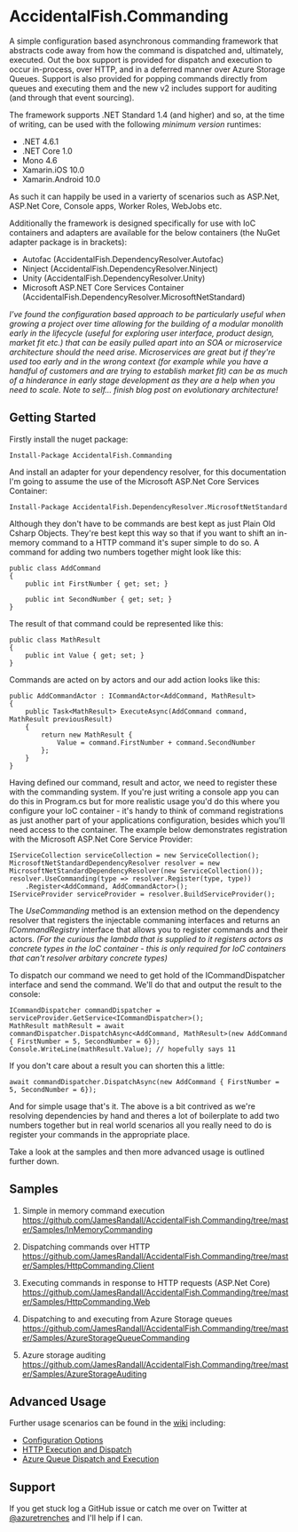 # AccidentalFish.Commanding

A simple configuration based asynchronous commanding framework that abstracts code away from how the command is dispatched and, ultimately, executed. Out the box support is provided for dispatch and execution to occur in-process, over HTTP, and in a deferred manner over Azure Storage Queues. Support is also provided for popping commands directly from queues and executing them and the new v2 includes support for auditing (and through that event sourcing).

The framework supports .NET Standard 1.4 (and higher) and so, at the time of writing, can be used with the following _minimum version_ runtimes:

* .NET 4.6.1
* .NET Core 1.0
* Mono 4.6
* Xamarin.iOS 10.0
* Xamarin.Android 10.0

As such it can happily be used in a varierty of scenarios such as ASP.Net, ASP.Net Core, Console apps, Worker Roles, WebJobs etc.

Additionally the framework is designed specifically for use with IoC containers and adapters are available for the below containers (the NuGet adapter package is in brackets):

* Autofac (AccidentalFish.DependencyResolver.Autofac)
* Ninject (AccidentalFish.DependencyResolver.Ninject)
* Unity (AccidentalFish.DependencyResolver.Unity)
* Microsoft ASP.NET Core Services Container (AccidentalFish.DependencyResolver.MicrosoftNetStandard)

_I've found the configuration based approach to be particularly useful when growing a project over time allowing for the building of a modular monolith early in the lifecycle (useful for exploring user interface, product design, market fit etc.) that can be easily pulled apart into an SOA or microservice architecture should the need arise. Microservices are great but if they're used too early and in the wrong context (for example while you have a handful of customers and are trying to establish market fit) can be as much of a hinderance in early stage development as they are a help when you need to scale. Note to self... finish blog post on evolutionary architecture!_

## Getting Started

Firstly install the nuget package:

    Install-Package AccidentalFish.Commanding

And install an adapter for your dependency resolver, for this documentation I'm going to assume the use of the Microsoft ASP.Net Core Services Container:

    Install-Package AccidentalFish.DependencyResolver.MicrosoftNetStandard

Although they don't have to be commands are best kept as just Plain Old Csharp Objects. They're best kept this way so that if you want to shift an in-memory command to a HTTP command it's super simple to do so. A command for adding two numbers together might look like this:

    public class AddCommand
    {
        public int FirstNumber { get; set; }

        public int SecondNumber { get; set; }
    }

The result of that command could be represented like this:

    public class MathResult
    {
        public int Value { get; set; }
    }

Commands are acted on by actors and our add action looks like this:

    public AddCommandActor : ICommandActor<AddCommand, MathResult>
    {
        public Task<MathResult> ExecuteAsync(AddCommand command, MathResult previousResult)
        {
            return new MathResult {
                Value = command.FirstNumber + command.SecondNumber
            };
        }
    }

Having defined our command, result and actor, we need to register these with the commanding system. If you're just writing a console app you can do this in Program.cs but for more realistic usage you'd do this where you configure your IoC container - it's handy to think of command registrations as just another part of your applications configuration, besides which you'll need access to the container. The example below demonstrates registration with the Microsoft ASP.Net Core Service Provider:

    IServiceCollection serviceCollection = new ServiceCollection();
    MicrosoftNetStandardDependencyResolver resolver = new MicrosoftNetStandardDependencyResolver(new ServiceCollection());
    resolver.UseCommanding(type => resolver.Register(type, type))
        .Register<AddCommand, AddCommandActor>();
    IServiceProvider serviceProvider = resolver.BuildServiceProvider();

The _UseCommanding_ method is an extension method on the dependency resolver that registers the injectable commaning interfaces and returns an _ICommandRegistry_ interface that allows you to register commands and their actors. _(For the curious the lambda that is supplied to it registers actors as concrete types in the IoC container - this is only required for IoC containers that can't resolver arbitary concrete types)_

To dispatch our command we need to get hold of the ICommandDispatcher interface and send the command. We'll do that and output the result to the console:

    ICommandDispatcher commandDispatcher = serviceProvider.GetService<ICommandDispatcher>();
    MathResult mathResult = await commandDispatcher.DispatchAsync<AddCommand, MathResult>(new AddCommand { FirstNumber = 5, SecondNumber = 6});
    Console.WriteLine(mathResult.Value); // hopefully says 11

If you don't care about a result you can shorten this a little:

    await commandDispatcher.DispatchAsync(new AddCommand { FirstNumber = 5, SecondNumber = 6});

And for simple usage that's it. The above is a bit contrived as we're resolving dependencies by hand and theres a lot of boilerplate to add two numbers together but in real world scenarios all you really need to do is register your commands in the appropriate place.

Take a look at the samples and then more advanced usage is outlined further down.

## Samples

1. Simple in memory command execution
<https://github.com/JamesRandall/AccidentalFish.Commanding/tree/master/Samples/InMemoryCommanding>

2. Dispatching commands over HTTP
<https://github.com/JamesRandall/AccidentalFish.Commanding/tree/master/Samples/HttpCommanding.Client>

3. Executing commands in response to HTTP requests (ASP.Net Core)
<https://github.com/JamesRandall/AccidentalFish.Commanding/tree/master/Samples/HttpCommanding.Web>

4. Dispatching to and executing from Azure Storage queues
<https://github.com/JamesRandall/AccidentalFish.Commanding/tree/master/Samples/AzureStorageQueueCommanding>

5. Azure storage auditing
<https://github.com/JamesRandall/AccidentalFish.Commanding/tree/master/Samples/AzureStorageAuditing>

## Advanced Usage

Further usage scenarios can be found in the [wiki](https://github.com/JamesRandall/AccidentalFish.Commanding/wiki) including:

* [Configuration Options](https://github.com/JamesRandall/AccidentalFish.Commanding/wiki/Configuration-Options)
* [HTTP Execution and Dispatch](https://github.com/JamesRandall/AccidentalFish.Commanding/wiki/HTTP-Dispatch-and-Execution)
* [Azure Queue Dispatch and Execution](https://github.com/JamesRandall/AccidentalFish.Commanding/wiki/Azure-Queue-Dispatch-and-Execution)

## Support

If you get stuck log a GitHub issue or catch me over on Twitter at [@azuretrenches](https://twitter.com/azuretrenches) and I'll help if I can.
